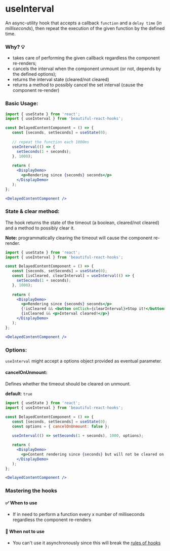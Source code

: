 # useInterval

An async-utility hook that accepts a callback `function` and a `delay time` (*in milliseconds*), then repeat the 
execution of the given function by the defined time.
 
### Why? 💡

- takes care of performing the given callback regardless the component re-renders;
- cancels the interval when the component unmount (or not, depends by the defined options);
- returns the interval state (cleared/not cleared)
- returns a method to possibly cancel the set interval (cause the component re-render)

### Basic Usage:

```jsx harmony
import { useState } from 'react'; 
import { useInterval } from 'beautiful-react-hooks'; 

const DelayedContentComponent = () => {
   const [seconds, setSeconds] = useState(0);
   
   // repeat the function each 1000ms
   useInterval(() => {
     setSeconds(1 + seconds);
   }, 1000);
   
   return (
     <DisplayDemo>
       <p>Rendering since {seconds} seconds</p>
     </DisplayDemo>
   );
};

<DelayedContentComponent />
```

### State & clear method:

The hook returns the state of the timeout (a boolean, cleared/not cleared) and a method to possibly clear it.

**Note:** programmatically clearing the timeout will cause the component re-render.

```jsx harmony
import { useState } from 'react'; 
import { useInterval } from 'beautiful-react-hooks'; 

const DelayedContentComponent = () => {
   const [seconds, setSeconds] = useState(0);
   const [isCleared, clearInterval] = useInterval(() => {
     setSeconds(1 + seconds);
   }, 1000);
   
   return (
     <DisplayDemo>
       <p>Rendering since {seconds} seconds</p>
       {!isCleared && <button onClick={clearInterval}>Stop it!</button>}
       {isCleared && <p>Interval cleared!</p>}
     </DisplayDemo>
   );
};

<DelayedContentComponent />
```

### Options:

`useInterval` might accept a options object provided as eventual parameter.

#### cancelOnUnmount:

Defines whether the timeout should be cleared on unmount.

**default**: `true`

```jsx harmony
import { useState } from 'react'; 
import { useInterval } from 'beautiful-react-hooks'; 

const DelayedContentComponent = () => {
   const [seconds, setSeconds] = useState(0);
   const options = { cancelOnUnmount: false };
   
   useInterval(() => setSeconds(1 + seconds), 1000, options);

   return (
     <DisplayDemo>
       <p>Content rendering since {seconds} but will not be cleared on unmount</p>
     </DisplayDemo>
   );
};

<DelayedContentComponent />
```

### Mastering the hooks

#### ✅ When to use
 
- If in need to perform a function every x number of milliseconds regardless the component re-renders

#### 🛑 When not to use

- You can't use it asynchronously since this will break the [rules of hooks](https://reactjs.org/docs/hooks-rules.html)
